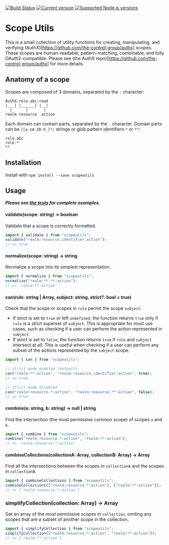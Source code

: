 [![Build Status](https://travis-ci.org/the-control-group/scopeutils.svg?branch=master)](https://travis-ci.org/the-control-group/scopeutils) [![Current version](https://badgen.net/npm/v/fs-capacitor)](https://www.npmjs.com/package/scopeutils) [![Supported Node.js versions](https://badgen.net/npm/node/fs-capacitor)](https://github.com/nodejs/Release)

# Scope Utils

This is a small collection of utility functions for creating, manipulating, and verifying (AuthX)[https://github.com/the-control-group/authx] scopes. These scopes are human-readable, pattern-matching, combinable, and fully OAuth2-compatible. Please see (the AuthX repo)[https://github.com/the-control-group/authx] for more details.

## Anatomy of a scope

Scopes are composed of 3 domains, separated by the `:` character:

```
AuthX:role.abc:read
|___| |______| |__|
  |      |       |
realm resource  action

```

Each domain can contain parts, separated by the `.` character. Domain parts can be `/[a-zA-Z0-9_]*/` strings or glob pattern identifiers `*` or `**`:

```
role.abc
role.*
**
```

## Installation

Install with `npm install --save scopeutils`

## Usage

**_Please see [the tests](src/test.mjs) for complete examples._**

#### validate(scope: string) -> boolean

Validate that a scope is correctly formatted.

```js
import { validate } from "scopeutils";
validate("realm:resource.identifier:action");
// => true
```

#### normalize(scope: string) -> string

Normalize a scope into its simplest representation.

```js
import { normalize } from "scopeutils";
normalize("realm:**.**:action");
// => 'realm:**:action'
```

#### can(rule: string | Array<string>, subject: string, strict?: bool = true)

Check that the scope or scopes in `rule` permit the scope `subject`.

- If strict is set to `true` or left `undefined`, the function returns `true` only if `rule` is a strict superset of `subject`. This is appropriate for most use cases, such as checking if a user can perform the action represented in `subject`.
- If strict is set to `false`, the function returns `true` if `rule` and `subject` intersect at all. This is useful when checking if a user can perform any subset of the actions represented by the `subject` scope.

```js
import { can } from "scopeutils";

// strict mode enabled (default)
can("realm:**:action", "realm:resource.identifier:action", true);
// => true

// strict mode disabled
can("realm:resource.*:action", "realm:resource.**:action", false);
// => true
```

#### combine(a: string, b: string) -> null | string

Find the intersection (the most permissive common scope) of scopes `a` and `b`.

```js
import { combine } from "scopeutils";
combine("realm:resource.*:action", "realm:**:action");
// => 'realm:resource.*:action'
```

#### combineCollections(collectionA: Array<string>, collectionB: Array<string>) -> Array<string>

Find all the intersections between the scopes in `collectionA` and the scopes in `collectionB`.

```js
import { combineCollections } from "scopeutils";
combineCollections(["realm:resource.*:action"], ["realm:**:action"]);
// => ['realm:resource.*:action']
```

### simplifyCollection(collection: Array<string>) -> Array<string>

Get an array of the most permissive scopes in `collection`, omiting any scopes that are a subset of another scope in the collection.

```js
import { simplifyCollection } from "scopeutils";
simplifyCollection(["realm:resource.*:action", "realm:**:action"]);
// => ['realm:**:action']
```
